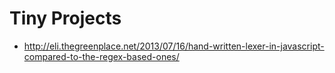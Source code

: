 Tiny Projects
=============

- http://eli.thegreenplace.net/2013/07/16/hand-written-lexer-in-javascript-compared-to-the-regex-based-ones/
